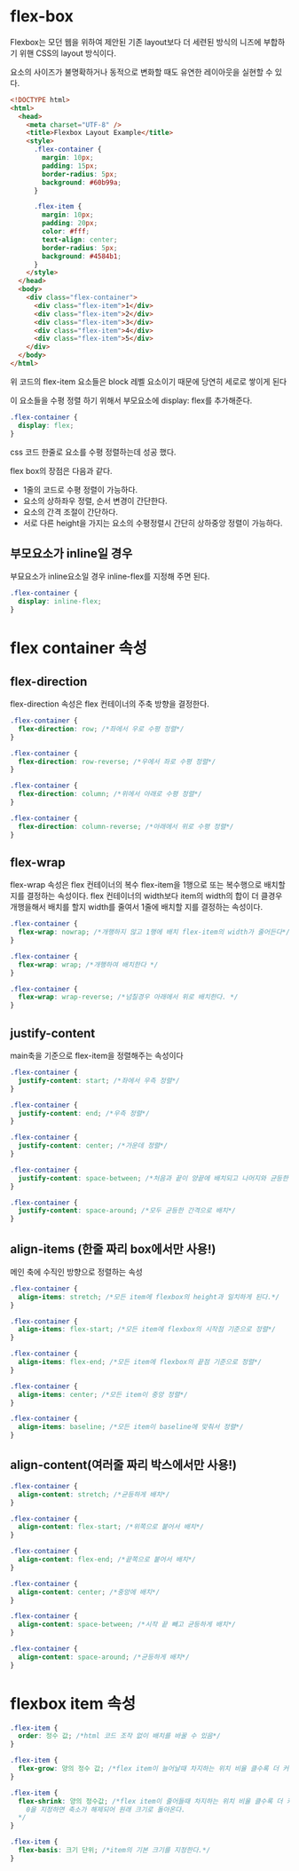 # flex-box

Flexbox는 모던 웹을 위하여 제안된 기존 layout보다 더 세련된 방식의 니즈에 부합하기 위핸 CSS의 layout 방식이다.

요소의 사이즈가 불명확하거나 동적으로 변화할 때도 유연한 레이아웃을 실현할 수 있다.

```html
<!DOCTYPE html>
<html>
  <head>
    <meta charset="UTF-8" />
    <title>Flexbox Layout Example</title>
    <style>
      .flex-container {
        margin: 10px;
        padding: 15px;
        border-radius: 5px;
        background: #60b99a;
      }

      .flex-item {
        margin: 10px;
        padding: 20px;
        color: #fff;
        text-align: center;
        border-radius: 5px;
        background: #4584b1;
      }
    </style>
  </head>
  <body>
    <div class="flex-container">
      <div class="flex-item">1</div>
      <div class="flex-item">2</div>
      <div class="flex-item">3</div>
      <div class="flex-item">4</div>
      <div class="flex-item">5</div>
    </div>
  </body>
</html>
```

위 코드의 flex-item 요소들은 block 레벨 요소이기 때문에 당연히 세로로 쌓이게 된다

이 요소들을 수평 정렬 하기 위해서 부모요소에 display: flex를 추가해준다.

```css
.flex-container {
  display: flex;
}
```

css 코드 한줄로 요소를 수평 정렬하는데 성공 했다.

flex box의 장점은 다음과 같다.

- 1줄의 코드로 수평 정렬이 가능하다.
- 요소의 상하좌우 정렬, 순서 변경이 간단한다.
- 요소의 간격 조절이 간단하다.
- 서로 다른 height을 가지는 요소의 수평정렬시 간단히 상하중앙 정렬이 가능하다.

## 부모요소가 inline일 경우

부묘요소가 inline요소일 경우 inline-flex를 지정해 주면 된다.

```css
.flex-container {
  display: inline-flex;
}
```

# flex container 속성

## flex-direction

flex-direction 속성은 flex 컨테이너의 주축 방향을 결정한다.

```css
.flex-container {
  flex-direction: row; /*좌에서 우로 수평 정렬*/
}
```

```css
.flex-container {
  flex-direction: row-reverse; /*우에서 좌로 수평 정렬*/
}
```

```css
.flex-container {
  flex-direction: column; /*위에서 아래로 수평 정렬*/
}
```

```css
.flex-container {
  flex-direction: column-reverse; /*아래에서 위로 수평 정렬*/
}
```

## flex-wrap

flex-wrap 속성은 flex 컨테이너의 복수 flex-item을 1행으로 또는 복수행으로 배치할 지를 결정하는 속성이다. flex 컨테이너의 width보다 item의 width의 합이 더 클경우 개행을해서 배치를 할지 width를 줄여서 1줄에 배치할 지를 결정하는 속성이다.

```css
.flex-container {
  flex-wrap: nowrap; /*개행하지 않고 1행에 배치 flex-item의 width가 줄어든다*/
}
```

```css
.flex-container {
  flex-wrap: wrap; /*개행하여 배치한다 */
}
```

```css
.flex-container {
  flex-wrap: wrap-reverse; /*넘칠경우 아래에서 위로 배치한다. */
}
```

## justify-content

main축을 기준으로 flex-item을 정렬해주는 속성이다

```css
.flex-container {
  justify-content: start; /*좌에서 우측 정렬*/
}
```

```css
.flex-container {
  justify-content: end; /*우측 정렬*/
}
```

```css
.flex-container {
  justify-content: center; /*가운데 정렬*/
}
```

```css
.flex-container {
  justify-content: space-between; /*처음과 끝이 양끝에 배치되고 나머지와 균등한 간격 배치*/
}
```

```css
.flex-container {
  justify-content: space-around; /*모두 균등한 간격으로 배치*/
}
```

## align-items (한줄 짜리 box에서만 사용!)

메인 축에 수직인 방향으로 정렬하는 속성

```css
.flex-container {
  align-items: stretch; /*모든 item에 flexbox의 height과 일치하게 된다.*/
}
```

```css
.flex-container {
  align-items: flex-start; /*모든 item에 flexbox의 시작점 기준으로 정렬*/
}
```

```css
.flex-container {
  align-items: flex-end; /*모든 item에 flexbox의 끝점 기준으로 정렬*/
}
```

```css
.flex-container {
  align-items: center; /*모든 item이 중앙 정렬*/
}
```

```css
.flex-container {
  align-items: baseline; /*모든 item이 baseline에 맞춰서 정렬*/
}
```

## align-content(여러줄 짜리 박스에서만 사용!)

```css
.flex-container {
  align-content: stretch; /*균등하게 배치*/
}
```

```css
.flex-container {
  align-content: flex-start; /*위쪽으로 붙어서 배치*/
}
```

```css
.flex-container {
  align-content: flex-end; /*끝쪽으로 붙어서 배치*/
}
```

```css
.flex-container {
  align-content: center; /*중앙에 배치*/
}
```

```css
.flex-container {
  align-content: space-between; /*시작 끝 빼고 균등하게 배치*/
}
```

```css
.flex-container {
  align-content: space-around; /*균등하게 배치*/
}
```

# flexbox item 속성

```css
.flex-item {
  order: 정수 값; /*html 코드 조작 없이 배치를 바꿀 수 있음*/
}
```

```css
.flex-item {
  flex-grow: 양의 정수 값; /*flex item이 늘어날때 차지하는 위치 비율 클수록 더 커짐*/
}
```

```css
.flex-item {
  flex-shrink: 양의 정수값; /*flex item이 줄어들때 차지하는 위치 비율 클수록 더 커짐
    0을 지정하면 축소가 해제되어 원래 크기로 돌아온다.
  */
}
```

```css
.flex-item {
  flex-basis: 크기 단위; /*item의 기본 크기를 지정한다.*/
}
```
